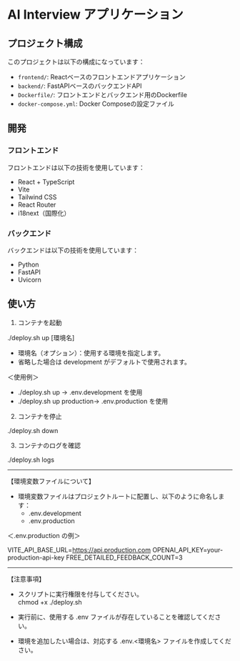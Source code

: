 # AI Interview アプリケーション

## プロジェクト構成

このプロジェクトは以下の構成になっています：

- `frontend/`: Reactベースのフロントエンドアプリケーション
- `backend/`: FastAPIベースのバックエンドAPI
- `Dockerfile/`: フロントエンドとバックエンド用のDockerfile
- `docker-compose.yml`: Docker Composeの設定ファイル

## 開発

### フロントエンド

フロントエンドは以下の技術を使用しています：

- React + TypeScript
- Vite
- Tailwind CSS
- React Router
- i18next（国際化）

### バックエンド

バックエンドは以下の技術を使用しています：

- Python
- FastAPI
- Uvicorn

## 使い方

1. コンテナを起動

./deploy.sh up [環境名]

- 環境名（オプション）：使用する環境を指定します。  
- 省略した場合は development がデフォルトで使用されます。

＜使用例＞
- ./deploy.sh up           → .env.development を使用
- ./deploy.sh up production→ .env.production を使用


2. コンテナを停止

./deploy.sh down


3. コンテナのログを確認

./deploy.sh logs

---

【環境変数ファイルについて】

- 環境変数ファイルはプロジェクトルートに配置し、以下のように命名します：
  - .env.development
  - .env.production

＜.env.production の例＞

VITE_API_BASE_URL=https://api.production.com
OPENAI_API_KEY=your-production-api-key
FREE_DETAILED_FEEDBACK_COUNT=3

---

【注意事項】

- スクリプトに実行権限を付与してください。  
  chmod +x ./deploy.sh

- 実行前に、使用する .env ファイルが存在していることを確認してください。

- 環境を追加したい場合は、対応する .env.<環境名> ファイルを作成してください。